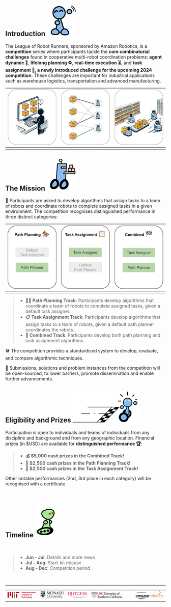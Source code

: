 ## Introduction ![r8](./external_page_resource/robots/r8_s.jpg)

The League of Robot Runners, sponsored by Amazon Robotics, is a **competition** series where participants tackle the **core combinatorial challenges** found in cooperative multi-robot coordination problems: **agent dynamic 🤖**, **lifelong planning ♻️**, **real-time execution ⏳**, and **task assignment 🎯, a newly introduced challenge for the upcoming 2024 competition**. These challenges are important for industrial applications such as warehouse logistics, transportation and advanced manufacturing. 

| ![demo](./external_page_resource/images/task_and_robots_1.png) | ![demo](./external_page_resource/images/task_and_robots_2.png)   | ![demo](./external_page_resource/images/task_and_robots_3.png)  |
|---|---|---|
|   |   |   |


## The Mission ![r1](./external_page_resource/robots/r1_s.png)
<!-- What we ask you to do, what you get if you do well, what are the important dates -->

🚀 Participants are asked to develop algorithms that assign tasks to a team of robots and coordinate robots to complete assigned tasks in a given environment. The competition recognises distinguished performance in three distinct categories:

| ![demo](./external_page_resource/images/tracks_1.png) | ![demo](./external_page_resource/images/tracks_2.png)   | ![demo](./external_page_resource/images/tracks_3.png)  |
|---|---|---|
|   |   |   |

> - **🏇🏼 Path Planning Track**: Participants develop algorithms that coordinate a team of robots to complete assigned tasks, given a default task assigner.
> - **📋 Task Assignment Track**: Participants develop algorithms that assign tasks to a team of robots, given a default path planner coordinates the robots.
> - **🏁 Combined Track**: Participants develop both path planning and task assignment algorithms.


🛠️ The competition provides a standardised system to develop, evaluate, and compare algorithmic techniques. 

📂 Submissions, solutions and problem instances from the competition will be open-sourced, to lower barriers, promote dissemination and enable further advancements.

## Eligibility and Prizes ![r2](./external_page_resource/robots/robot_racewinner_s.png)

Participation is open to individuals and teams of individuals from any discipline and background and from any geographic location. Financial prizes (in $USD) are available for **distinguished performance 🏆**:

> - **💰 $5,000 cash prizes in the Combined Track!**
> - **💸 $2,500 cash prizes in the Path Planning Track!**
> - **💸 $2,500 cash prizes in the Task Assignment Track!**

Other notable performances (2nd, 3rd place in each category) will be recognised with a certificate.

<br/>

## Timeline ![r7](./external_page_resource/robots/r5_s.png)
<br/>

> - **Jun - Jul**: Details and more news
> - **Jul - Aug**: Start-kit release
> - **Aug - Dec**: Competition period

<br/>

---

|     |     |     |     |     |     |     |
|:---:|:---:|:---:|:---:|:---:|:---:|:---:|
|![](./external_page_resource/logos/mit_logo.png) | ![](./external_page_resource/logos/monash_logo.png) | ![](./external_page_resource/logos/rutgers_logo.png) | ![](./external_page_resource/logos/usc_logo.png) |  |   | ![](./external_page_resource/logos/amazon_robotics_logo.png)|

